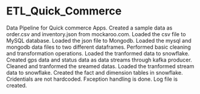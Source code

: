 # ETL_Quick_Commerce
Data Pipeline for Quick commerce Apps. 
Created a sample data as order.csv and inventory.json from mockaroo.com.
Loaded the csv file to MySQL database.
Loaded the json file to Mongodb.
Loaded the mysql and mongodb data files to two different dataframes.
Performed basic cleaning and transformation operations.
Loaded the tranformed data to snowflake.
Created gps data and status data as data streams through kafka producer.
Cleaned and tranformed the sreamed datas.
Loaded the tranformed stream data to snowflake.
Created the fact and dimension tables in snowflake.
Cridentials are not hardcoded.
Fxception handling is done.
Log file is created.
